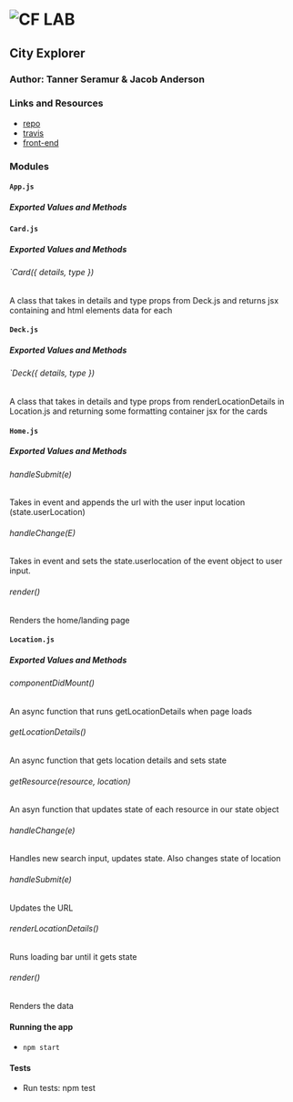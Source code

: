 ![CF](http://i.imgur.com/7v5ASc8.png) LAB
=================================================

## City Explorer

### Author: Tanner Seramur & Jacob Anderson

### Links and Resources
* [repo](https://github.com/TannerSeramur/30-city-explorer)
* [travis](https://www.travis-ci.com/TannerSeramur/30-city-explorer)
* [front-end](http://city-explorer-tanner-jake.s3-website.us-east-2.amazonaws.com/)

### Modules

#### `App.js`
##### Exported Values and Methods

#### `Card.js`
##### Exported Values and Methods
###### `Card({ details, type })
A class that takes in details and type props from Deck.js and returns jsx containing and html elements data for each

#### `Deck.js`
##### Exported Values and Methods
###### `Deck({ details, type })
A class that takes in details and type props from renderLocationDetails in Location.js and returning some formatting container jsx for the cards

#### `Home.js`
##### Exported Values and Methods
###### handleSubmit(e)
Takes in event and appends the url with the user input location (state.userLocation)

###### handleChange(E)
Takes in event and sets the state.userlocation of the event object to user input.

###### render()
Renders the home/landing page

#### `Location.js`
##### Exported Values and Methods
###### componentDidMount()
An async function that runs getLocationDetails when page loads

###### getLocationDetails()
An async function that gets location details and sets state

###### getResource(resource, location)
An asyn function that updates state of each resource in our state object

###### handleChange(e)
Handles new search input, updates state. Also changes state of location

###### handleSubmit(e)
Updates the URL

###### renderLocationDetails()
Runs loading bar until it gets state 

###### render()
Renders the data


#### Running the app
* `npm start`
  
#### Tests
* Run tests: npm test


